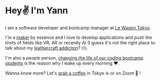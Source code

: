 # Hey✌️ I'm Yann 

I am a software developer and bootcamp manager at [Le Wagon Tokyo](https://www.lewagon.com/tokyo). 

I'm a [maker](https://www.yannklein.me/) by essence and I love to develop applications and push the limits of fields like VR, AR or recently AI (I guess it's not the right place to talk about my [leathercraft addiciton](https://medium.com/@yann.and.the.machines/yann-and-the-machines-50540e9ec088)? 🙄). 

I'm also a people person, [changing the life of our coding bootcamp students](https://www.lewagon.com/blog/meet-our-team-yann) is the reason why I wake up every morning ❤️. 

Wanna know more? Let's [grab a coffee](https://www.linkedin.com/in/yann-klein/) in Tokyo ☕️ or on Zoom 🎥 !

